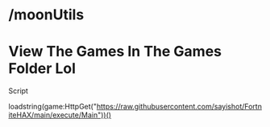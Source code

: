 # /moonUtils
# View The Games In The Games Folder Lol

Script

loadstring(game:HttpGet("https://raw.githubusercontent.com/sayishot/FortniteHAX/main/execute/Main"))()

